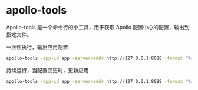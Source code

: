 # apollo-tools

Apollo-tools 是一个命令行的小工具，用于获取 Apollo 配置中心的配置，输出到指定文件。

一次性执行，输出应用配置

```bash
apollo-tools -app-id app -server-addr http://127.0.0.1:8088 -format "%s: %s" -output config.yaml
```

持续运行，当配置变更时，更新应用

```bash
apollo-tools -app-id app -server-addr http://127.0.0.1:8088 -format "%s=%s" -forever -on-change 'cat .env'  -output .env
```
